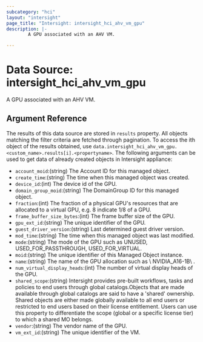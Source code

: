 ```yaml
---
subcategory: "hci"
layout: "intersight"
page_title: "Intersight: intersight_hci_ahv_vm_gpu"
description: |-
        A GPU associated with an AHV VM.

---
```


# Data Source: intersight_hci_ahv_vm_gpu
A GPU associated with an AHV VM.
## Argument Reference
The results of this data source are stored in `results` property.
All objects matching the filter criteria are fetched through pagination.
To access the ith object of the results obtained, use `data.intersight_hci_ahv_vm_gpu.<custom_name>.results[i].<propertyname>`.
The following arguments can be used to get data of already created objects in Intersight appliance:
* `account_moid`:(string) The Account ID for this managed object. 
* `create_time`:(string) The time when this managed object was created. 
* `device_id`:(int) The device id of the GPU. 
* `domain_group_moid`:(string) The DomainGroup ID for this managed object. 
* `fraction`:(int) The fraction of a physical GPU's resources that are allocated to a virtual GPU, e.g. 8 indicate 1/8 of a GPU. 
* `frame_buffer_size_bytes`:(int) The frame buffer size of the GPU. 
* `gpu_ext_id`:(string) The unique identifier of the GPU. 
* `guest_driver_version`:(string) Last determined guest driver version. 
* `mod_time`:(string) The time when this managed object was last modified. 
* `mode`:(string) The mode of the GPU such as UNUSED, USED_FOR_PASSTHROUGH, USED_FOR_VIRTUAL. 
* `moid`:(string) The unique identifier of this Managed Object instance. 
* `name`:(string) The name of the GPU allocation such as \ NVIDIA_A16-1B\ . 
* `num_virtual_display_heads`:(int) The number of virtual display heads of the GPU. 
* `shared_scope`:(string) Intersight provides pre-built workflows, tasks and policies to end users through global catalogs.Objects that are made available through global catalogs are said to have a 'shared' ownership. Shared objects are either made globally available to all end users or restricted to end users based on their license entitlement. Users can use this property to differentiate the scope (global or a specific license tier) to which a shared MO belongs. 
* `vendor`:(string) The vendor name of the GPU. 
* `vm_ext_id`:(string) The unique identifier of the VM. 
 
